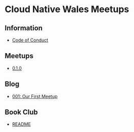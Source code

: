 # Cloud Native Wales Meetups

## Information

* [Code of Conduct](CODEOFCONDUCT.md)

## Meetups

* [0.1.0](/0.1.0/README.md)

## Blog

* [001: Our First Meetup](/Blog/001_OURFIRSTMEETUP)

## Book Club

* [README](/BookClub/README.md)
